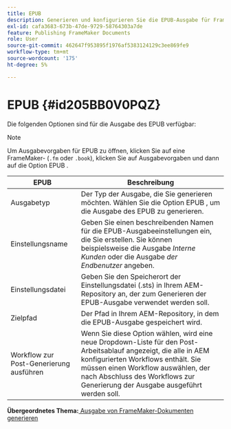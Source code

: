 ```yaml
---
title: EPUB
description: Generieren und konfigurieren Sie die EPUB-Ausgabe für FrameMaker-Dokumente in AEM Guides.
exl-id: cafa3683-673b-47de-9729-58764303a7de
feature: Publishing FrameMaker Documents
role: User
source-git-commit: 462647f953895f1976af5383124129c3ee869fe9
workflow-type: tm+mt
source-wordcount: '175'
ht-degree: 5%

---
```


# EPUB {#id205BB0V0PQZ}

Die folgenden Optionen sind für die Ausgabe des EPUB verfügbar:

>[!NOTE]
>
> Um Ausgabevorgaben für EPUB zu öffnen, klicken Sie auf eine FrameMaker- \(`.fm` oder `.book`\), klicken Sie auf Ausgabevorgaben und dann auf die Option EPUB .

| EPUB | Beschreibung |
|-----------|-----------|
| Ausgabetyp | Der Typ der Ausgabe, die Sie generieren möchten. Wählen Sie die Option EPUB , um die Ausgabe des EPUB zu generieren. |
| Einstellungsname | Geben Sie einen beschreibenden Namen für die EPUB-Ausgabeeinstellungen ein, die Sie erstellen. Sie können beispielsweise die Ausgabe *Interne Kunden* oder die Ausgabe *der Endbenutzer* angeben. |
| Einstellungsdatei | Geben Sie den Speicherort der Einstellungsdatei \(.sts\) in Ihrem AEM-Repository an, der zum Generieren der EPUB-Ausgabe verwendet werden soll. |
| Zielpfad | Der Pfad in Ihrem AEM-Repository, in dem die EPUB-Ausgabe gespeichert wird. |
| Workflow zur Post-Generierung ausführen | Wenn Sie diese Option wählen, wird eine neue Dropdown-Liste für den Post-Arbeitsablauf angezeigt, die alle in AEM konfigurierten Workflows enthält. Sie müssen einen Workflow auswählen, der nach Abschluss des Workflows zur Generierung der Ausgabe ausgeführt werden soll. |

**Übergeordnetes Thema:**[ Ausgabe von FrameMaker-Dokumenten generieren](fm-output-generatation.md)
